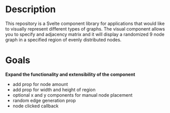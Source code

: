 # Description
This repository is a Svelte component library for applications that would like to visually represent different types of graphs.
The visual component allows you to specify and adjacency matrix and it will display a randomized 9 node graph in a specified region of 
evenly distributed nodes.

# Goals
**Expand the functionality and extensibility of the component**
- add prop for node amount
- add prop for width and height of region
- optional x and y components for manual node placement
- random edge generation prop
- node clicked callback
